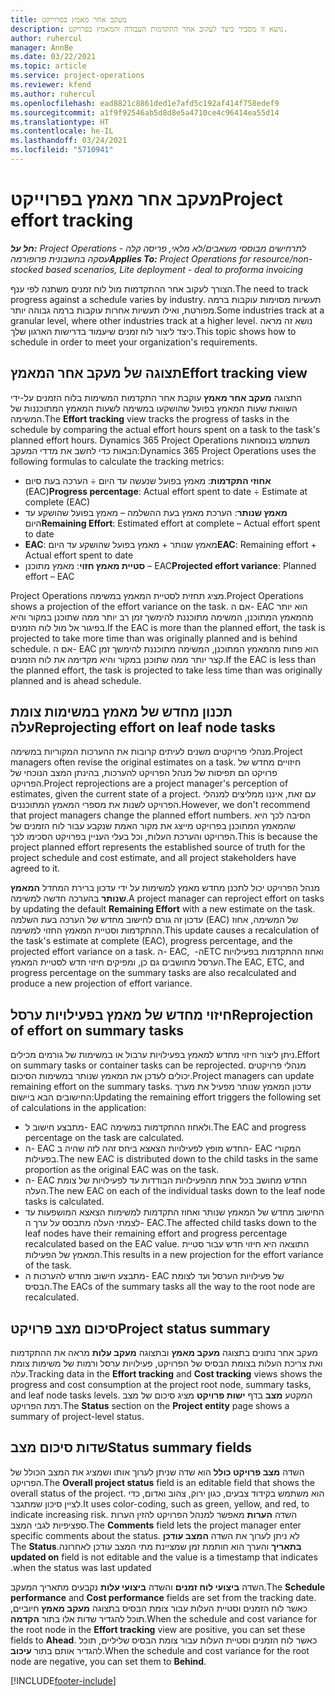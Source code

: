 ```yaml
---
title: מעקב אחר מאמץ בפרוייקט
description: נושא זו מסביר כיצד לעקוב אחר התקדמות העבודה והמאמץ בפרויקט.
author: ruhercul
manager: AnnBe
ms.date: 03/22/2021
ms.topic: article
ms.service: project-operations
ms.reviewer: kfend
ms.author: ruhercul
ms.openlocfilehash: ead8821c8861ded1e7afd5c192af414f758edef9
ms.sourcegitcommit: a1f9f92546ab5d8d8e5a4710ce4c96414ea55d14
ms.translationtype: HT
ms.contentlocale: he-IL
ms.lasthandoff: 03/24/2021
ms.locfileid: "5710941"
---
```

# <a name="project-effort-tracking"></a><span data-ttu-id="2afa8-103">מעקב אחר מאמץ בפרוייקט</span><span class="sxs-lookup"><span data-stu-id="2afa8-103">Project effort tracking</span></span>

<span data-ttu-id="2afa8-104">_**חל על:** Project Operations לתרחישים מבוססי משאבים/לא מלאי, פריסה קלה - עסקה בחשבונית פרופורמה_</span><span class="sxs-lookup"><span data-stu-id="2afa8-104">_**Applies To:** Project Operations for resource/non-stocked based scenarios, Lite deployment - deal to proforma invoicing_</span></span>

<span data-ttu-id="2afa8-105">הצורך לעקוב אחר ההתקדמות מול לוח זמנים משתנה לפי ענף.</span><span class="sxs-lookup"><span data-stu-id="2afa8-105">The need to track progress against a schedule varies by industry.</span></span> <span data-ttu-id="2afa8-106">תעשיות מסוימות עוקבות ברמה מפורטת, ואילו תעשיות אחרות עוקבות ברמה גבוהה יותר.</span><span class="sxs-lookup"><span data-stu-id="2afa8-106">Some industries track at a granular level, where other industries track at a higher level.</span></span> <span data-ttu-id="2afa8-107">נושא זה מראה כיצד ליצור לוח זמנים שיעמוד בדרישות הארגון שלך.</span><span class="sxs-lookup"><span data-stu-id="2afa8-107">This topic shows how to schedule in order to meet your organization's requirements.</span></span>

## <a name="effort-tracking-view"></a><span data-ttu-id="2afa8-108">תצוגה של מעקב אחר המאמץ</span><span class="sxs-lookup"><span data-stu-id="2afa8-108">Effort tracking view</span></span>

<span data-ttu-id="2afa8-109">התצוגה **מעקב אחר מאמץ** עוקבת אחר התקדמות המשימות בלוח הזמנים על-ידי השוואת שעות המאמץ בפועל שהושקעו במשימה לשעות המאמץ המתוכננות של המשימה.</span><span class="sxs-lookup"><span data-stu-id="2afa8-109">The **Effort tracking** view tracks the progress of tasks in the schedule by comparing the actual effort hours spent on a task to the task's planned effort hours.</span></span> <span data-ttu-id="2afa8-110">Dynamics 365 Project Operations משתמש בנוסחאות הבאות כדי לחשב את מדדי המעקב:</span><span class="sxs-lookup"><span data-stu-id="2afa8-110">Dynamics 365 Project Operations uses the following formulas to calculate the tracking metrics:</span></span>

- <span data-ttu-id="2afa8-111">**אחוזי התקדמות**: מאמץ בפועל שנעשה עד היום ÷ הערכה בעת סיום (EAC)</span><span class="sxs-lookup"><span data-stu-id="2afa8-111">**Progress percentage**: Actual effort spent to date ÷ Estimate at complete (EAC)</span></span> 
- <span data-ttu-id="2afa8-112">**מאמץ שנותר**: ‏‫הערכת מאמץ בעת ההשלמה‬ – מאמץ בפועל שהושקע עד היום</span><span class="sxs-lookup"><span data-stu-id="2afa8-112">**Remaining Effort**: Estimated effort at complete – Actual effort spent to date</span></span> 
- <span data-ttu-id="2afa8-113">**EAC**: מאמץ שנותר + מאמץ בפועל שהושקע עד היום</span><span class="sxs-lookup"><span data-stu-id="2afa8-113">**EAC**: Remaining effort + Actual effort spent to date</span></span> 
- <span data-ttu-id="2afa8-114">**סטיית מאמץ חזוי**: מאמץ מתוכנן – EAC</span><span class="sxs-lookup"><span data-stu-id="2afa8-114">**Projected effort variance**: Planned effort – EAC</span></span>

<span data-ttu-id="2afa8-115">Project Operations מציג תחזית לסטיית המאמץ במשימה.</span><span class="sxs-lookup"><span data-stu-id="2afa8-115">Project Operations shows a projection of the effort variance on the task.</span></span> <span data-ttu-id="2afa8-116">אם ה- EAC הוא יותר מהמאמץ המתוכנן, המשימה מתוכננת להימשך זמן רב יותר ממה שתוכנן במקור והיא בפיגור אל מול לוח הזמנים.</span><span class="sxs-lookup"><span data-stu-id="2afa8-116">If the EAC is more than the planned effort, the task is projected to take more time than was originally planned and is behind schedule.</span></span> <span data-ttu-id="2afa8-117">אם ה- EAC הוא פחות מהמאמץ המתוכנן, המשימה מתוכננת להימשך זמן קצר יותר ממה שתוכנן במקור והיא מקדימה את לוח הזמנים.</span><span class="sxs-lookup"><span data-stu-id="2afa8-117">If the EAC is less than the planned effort, the task is projected to take less time than was originally planned and is ahead schedule.</span></span>

## <a name="reprojecting-effort-on-leaf-node-tasks"></a><span data-ttu-id="2afa8-118">תכנון מחדש של מאמץ במשימות צומת עלה</span><span class="sxs-lookup"><span data-stu-id="2afa8-118">Reprojecting effort on leaf node tasks</span></span>

<span data-ttu-id="2afa8-119">מנהלי פרויקטים משנים לעיתים קרובות את ההערכות המקוריות במשימה.</span><span class="sxs-lookup"><span data-stu-id="2afa8-119">Project managers often revise the original estimates on a task.</span></span> <span data-ttu-id="2afa8-120">חיזויים מחדש של פרויקט הם תפיסות של מנהל הפרויקט להערכות, בהינתן המצב הנוכחי של הפרויקט.</span><span class="sxs-lookup"><span data-stu-id="2afa8-120">Project reprojections are a project manager's perception of estimates, given the current state of a project.</span></span> <span data-ttu-id="2afa8-121">עם זאת, איננו ממליצים למנהלי הפרויקט לשנות את מספרי המאמץ המתוכננים.</span><span class="sxs-lookup"><span data-stu-id="2afa8-121">However, we don't recommend that project managers change the planned effort numbers.</span></span> <span data-ttu-id="2afa8-122">הסיבה לכך היא שהמאמץ המתוכנן בפרויקט מייצג את מקור האמת שנקבע עבור לוח הזמנים של הפרויקט והערכת העלות, וכל בעלי העניין בפרויקט הסכימו לכך.</span><span class="sxs-lookup"><span data-stu-id="2afa8-122">This is because the project planned effort represents the established source of truth for the project schedule and cost estimate, and all project stakeholders have agreed to it.</span></span>

<span data-ttu-id="2afa8-123">מנהל הפרויקט יכול לתכנן מחדש מאמץ למשימות על ידי עדכון ברירת המחדל **המאמץ שנותר** בהערכה חדשה למשימה.</span><span class="sxs-lookup"><span data-stu-id="2afa8-123">A project manager can reproject effort on tasks by updating the default **Remaining Effort** with a new estimate on the task.</span></span> <span data-ttu-id="2afa8-124">עדכון זה גורם לחישוב מחדש של הערכה בעת השלמה (EAC) של המשימה, אחוז ההתקדמות וסטיית המאמץ החזוי למשימה.</span><span class="sxs-lookup"><span data-stu-id="2afa8-124">This update causes a recalculation of the task's estimate at complete (EAC), progress percentage, and the projected effort variance on a task.</span></span> <span data-ttu-id="2afa8-125">ה- EAC, ה- ‏ETC ואחוז ההתקדמות בפעילויות הערסל מחושבים גם כן, ומפיקים חיזוי חדש לסטיית המאמץ.</span><span class="sxs-lookup"><span data-stu-id="2afa8-125">The EAC, ETC, and progress percentage on the summary tasks are also recalculated and produce a new projection of effort variance.</span></span>

## <a name="reprojection-of-effort-on-summary-tasks"></a><span data-ttu-id="2afa8-126">חיזוי מחדש של מאמץ בפעילויות ערסל</span><span class="sxs-lookup"><span data-stu-id="2afa8-126">Reprojection of effort on summary tasks</span></span>

<span data-ttu-id="2afa8-127">ניתן ליצור חיזוי מחדש למאמץ בפעילויות ערבול או במשימות של גורמים מכילים.</span><span class="sxs-lookup"><span data-stu-id="2afa8-127">Effort on summary tasks or container tasks can be reprojected.</span></span> <span data-ttu-id="2afa8-128">מנהלי פרויקטים יכולים לעדכן את המאמץ שנותר במשימות הסיכום.</span><span class="sxs-lookup"><span data-stu-id="2afa8-128">Project managers can update remaining effort on the summary tasks.</span></span> <span data-ttu-id="2afa8-129">עדכון המאמץ שנותר מפעיל את מערך החישובים הבא ביישום:</span><span class="sxs-lookup"><span data-stu-id="2afa8-129">Updating the remaining effort triggers the following set of calculations in the application:</span></span>

- <span data-ttu-id="2afa8-130">מתבצע חישוב ל- EAC ולאחוז ההתקדמות במשימה.</span><span class="sxs-lookup"><span data-stu-id="2afa8-130">The EAC and progress percentage on the task are calculated.</span></span>
- <span data-ttu-id="2afa8-131">ה- EAC החדש מופץ לפעילויות הצאצא ביחס זהה לזה שהיה ב- EAC המקורי בפעילות.</span><span class="sxs-lookup"><span data-stu-id="2afa8-131">The new EAC is distributed down to the child tasks in the same proportion as the original EAC was on the task.</span></span>
- <span data-ttu-id="2afa8-132">ה- EAC החדש מחושב בכל אחת מהפעילויות הבודדות עד לפעילויות של צומת העלה.</span><span class="sxs-lookup"><span data-stu-id="2afa8-132">The new EAC on each of the individual tasks down to the leaf node tasks is calculated.</span></span> 
- <span data-ttu-id="2afa8-133">החישוב מחדש של המאמץ שנותר ואחוז התקדמות למשימות הצאצא המושפעות עד לצמתי העלה מתבסס על ערך ה- EAC.</span><span class="sxs-lookup"><span data-stu-id="2afa8-133">The affected child tasks down to the leaf nodes have their remaining effort and progress percentage recalculated based on the EAC value.</span></span> <span data-ttu-id="2afa8-134">התוצאה היא חיזוי חדש עבור סטיית המאמץ של הפעילות.</span><span class="sxs-lookup"><span data-stu-id="2afa8-134">This results in a new projection for the effort variance of the task.</span></span> 
- <span data-ttu-id="2afa8-135">מתבצע חישוב מחדש להערכות ה- EAC של פעילויות הערסל ועד לצומת הבסיס.</span><span class="sxs-lookup"><span data-stu-id="2afa8-135">The EACs of the summary tasks all the way to the root node are recalculated.</span></span>


## <a name="project-status-summary"></a><span data-ttu-id="2afa8-136">סיכום מצב פרויקט</span><span class="sxs-lookup"><span data-stu-id="2afa8-136">Project status summary</span></span>

<span data-ttu-id="2afa8-137">מעקב אחר נתונים בתצוגה **מעקב מאמץ** ובתצוגה **מעקב עלות** מראה את ההתקדמות ואת צריכת העלות בצומת הבסיס של הפרויקט, פעילויות ערסל ורמות של משימות צומת עלה.</span><span class="sxs-lookup"><span data-stu-id="2afa8-137">Tracking data in the **Effort tracking** and **Cost tracking** views shows the progress and cost consumption at the project root node, summary tasks, and leaf node tasks levels.</span></span> <span data-ttu-id="2afa8-138">המקטע **מצב** בדף **ישות פרויקט** מציג סיכום של מצב רמת הפרויקט.</span><span class="sxs-lookup"><span data-stu-id="2afa8-138">The **Status** section on the **Project entity** page shows a summary of project-level status.</span></span>

## <a name="status-summary-fields"></a><span data-ttu-id="2afa8-139">שדות סיכום מצב</span><span class="sxs-lookup"><span data-stu-id="2afa8-139">Status summary fields</span></span>

<span data-ttu-id="2afa8-140">השדה **מצב פרויקט כולל‬** הוא שדה שניתן לערוך אותו ושמציג את המצב הכולל של הפרויקט.</span><span class="sxs-lookup"><span data-stu-id="2afa8-140">The **Overall project status** field is an editable field that shows the overall status of the project.</span></span> <span data-ttu-id="2afa8-141">הוא משתמש בקידוד צבעים, כגון ירוק, צהוב ואדום, כדי לציין סיכון שמתגבר.</span><span class="sxs-lookup"><span data-stu-id="2afa8-141">It uses color-coding, such as green, yellow, and red, to indicate increasing risk.</span></span> <span data-ttu-id="2afa8-142">השדה **הערות** מאפשר למנהל הפרויקט להזין הערות ספציפיות לגבי המצב.</span><span class="sxs-lookup"><span data-stu-id="2afa8-142">The **Comments** field lets the project manager enter specific comments about the status.</span></span> <span data-ttu-id="2afa8-143">לא ניתן לערוך את השדה **‏‫המצב עודכן בתאריך** והערך הוא חותמת זמן שמציינת מתי המצב עודכן לאחרונה.</span><span class="sxs-lookup"><span data-stu-id="2afa8-143">The **Status updated on** field is not editable and the value is a timestamp that indicates when the status was last updated.</span></span>

<span data-ttu-id="2afa8-144">השדה **‏‫ביצועי לוח זמנים‬** והשדה **‏‫ביצועי עלות‬** נקבעים מתאריך המעקב.</span><span class="sxs-lookup"><span data-stu-id="2afa8-144">The **Schedule performance** and **Cost performance** fields are set from the tracking date.</span></span> <span data-ttu-id="2afa8-145">כאשר לוח הזמנים וסטיית העלות עבור צומת הבסיס בתצוגה **מעקב מאמץ** חיוביים, תוכל להגדיר שדות אלו בתור **הקדמה‬**.</span><span class="sxs-lookup"><span data-stu-id="2afa8-145">When the schedule and cost variance for the root node in the **Effort tracking** view are positive, you can set these fields to **Ahead**.</span></span> <span data-ttu-id="2afa8-146">כאשר לוח הזמנים וסטיית העלות עבור צומת הבסיס שליליים, תוכל להגדיר אותם בתור **עיכוב**.</span><span class="sxs-lookup"><span data-stu-id="2afa8-146">When the schedule and cost variance for the root node are negative, you can set them to **Behind**.</span></span>


[!INCLUDE[footer-include](../includes/footer-banner.md)]
